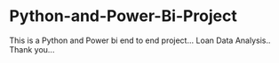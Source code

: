 # Python-and-Power-Bi-Project
This is a Python and Power bi end to end project...
Loan Data Analysis..
Thank you...
